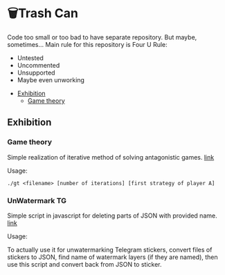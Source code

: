# 🗑️Trash Can
Code too small or too bad to have separate repository. But maybe, sometimes...
Main rule for this repository is Four U Rule:
 - Untested
 - Uncommented
 - Unsupported
 - Maybe even unworking

  * [Exhibition](#Exhibition)
    * [Game theory](#Game-theory)

## Exhibition
### Game theory
 
 Simple realization of iterative method of solving antagonistic games. [link](/game_theory)
 
 Usage: 
 
 `./gt <filename> [number of iterations] [first strategy of player A]`
 
 ### UnWatermark TG
 
 Simple script in javascript for deleting parts of JSON with provided name. [link](/UnWatermarkTG)
 
 Usage: 
 
 To actually use it for unwatermarking Telegram stickers, convert files of stickers to JSON, find name of watermark layers (if they are named), then use this script and convert back from JSON to sticker.

